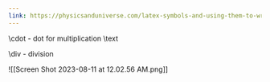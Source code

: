 ```yaml
---
link: https://physicsanduniverse.com/latex-symbols-and-using-them-to-write-equations/
---
```


\cdot - dot for multiplication
\text

\div - division


![[Screen Shot 2023-08-11 at 12.02.56 AM.png]]